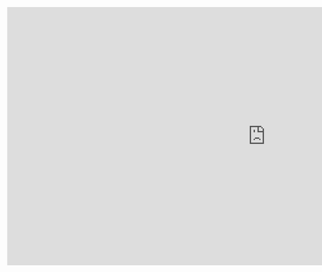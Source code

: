 <iframe src="https://calendar.google.com/calendar/embed?height=600&wkst=1&ctz=America%2FChicago&bgcolor=%23ffffff&mode=AGENDA&title=Daniel&src=ZGFuaWVsLmZldGxpZmVAZ21haWwuY29t&src=azg2b3E0NzkzYmt1Ymd2NDQwa242ZXQ0MGNAZ3JvdXAuY2FsZW5kYXIuZ29vZ2xlLmNvbQ&color=%234285F4&color=%23E67C73" style="border-width:0" width="1200" height="600" frameborder="0" scrolling="no"></iframe>